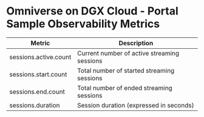 # Omniverse on DGX Cloud - Portal Sample Observability Metrics

|Metric| Description|
|--|--|
|sessions.active.count| Current number of active streaming sessions|
|sessions.start.count| Total number of started streaming sessions|
|sessions.end.count| Total number of ended streaming sessions|
|sessions.duration| Session duration (expressed in seconds)|